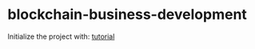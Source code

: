 # blockchain-business-development

Initialize the project with: [tutorial](https://ethereum.org/en/developers/tutorials/how-to-write-and-deploy-an-nft)
